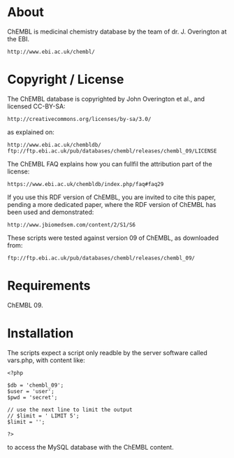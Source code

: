 
# About

ChEMBL is medicinal chemistry database by the team of dr. J. Overington at the EBI.

    http://www.ebi.ac.uk/chembl/

# Copyright / License

The ChEMBL database is copyrighted by John Overington et al., and licensed CC-BY-SA:

    http://creativecommons.org/licenses/by-sa/3.0/

as explained on:

    http://www.ebi.ac.uk/chembldb/
    ftp://ftp.ebi.ac.uk/pub/databases/chembl/releases/chembl_09/LICENSE

The ChEMBL FAQ explains how you can fullfil the attribution part of the license:

    https://www.ebi.ac.uk/chembldb/index.php/faq#faq29

If you use this RDF version of ChEMBL, you are invited to cite this paper, pending
a more dedicated paper, where the RDF version of ChEMBL has been used and
demonstrated:

    http://www.jbiomedsem.com/content/2/S1/S6

These scripts were tested against version 09 of ChEMBL, as downloaded from:

    ftp://ftp.ebi.ac.uk/pub/databases/chembl/releases/chembl_09/

# Requirements

ChEMBL 09.

# Installation

The scripts expect a script only readble by the server software called vars.php, with content like:

    <?php

    $db = 'chembl_09';
    $user = 'user';
    $pwd = 'secret';

    // use the next line to limit the output 
    // $limit = ' LIMIT 5';
    $limit = '';

    ?>

to access the MySQL database with the ChEMBL content.

